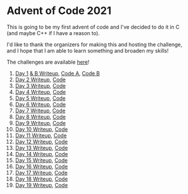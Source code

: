 # Advent of Code 2021

This is going to be my first advent of code and I've decided to do it in C (and maybe C++ if I have a reason to).

I'd like to thank the organizers for making this and hosting the challenge, and I hope that I am able to learn something and broaden my skills!

The challenges are available [here](https://adventofcode.com/2021/)!

01. [Day 1](./Day%201%20A/README.md) [& B Writeup](./Day%201%20B/README.md), [Code A](./Day%201%20A/day1A.c), [Code B](./Day%201%20B/day1B.c)
02. [Day 2 Writeup](./Day%202/README.md), [Code](./Day%202/day2.c)
03. [Day 3 Writeup](./Day%203/README.md), [Code](./Day%203/day3.c)
04. [Day 4 Writeup](./Day%204/README.md), [Code](./Day%204/day4.c)
05. [Day 5 Writeup](./Day%205/README.md), [Code](./Day%205/day5.c)
06. [Day 6 Writeup](./Day%206/README.md), [Code](./Day%206/day6.c)
07. [Day 7 Writeup](./Day%207/README.md), [Code](./Day%207/day7.c)
08. [Day 8 Writeup](./Day%208/README.md), [Code](./Day%208/day8.c)
09. [Day 9 Writeup](./Day%209/README.md), [Code](./Day%209/day9.c)
10. [Day 10 Writeup](./Day%2010/README.md), [Code](./Day%2010/day10.c)
11. [Day 11 Writeup](./Day%2011/README.md), [Code](./Day%2011/day11.c)
12. [Day 12 Writeup](./Day%2012/README.md), [Code](./Day%2012/day12.c)
13. [Day 13 Writeup](./Day%2013/README.md), [Code](./Day%2013/day13.c)
14. [Day 14 Writeup](./Day%2014/README.md), [Code](./Day%2014/day14.c)
15. [Day 15 Writeup](./Day%2015/README.md), [Code](./Day%2015/day15.c)
16. [Day 16 Writeup](./Day%2016/README.md), [Code](./Day%2016/day16.c)
17. [Day 17 Writeup](./Day%2017/README.md), [Code](./Day%2017/day17.c)
18. [Day 18 Writeup](./Day%2018/README.md), [Code](./Day%2018/day18.c)
19. [Day 19 Writeup](./Day%2019/README.md), [Code](./Day%2019/day19.c)
